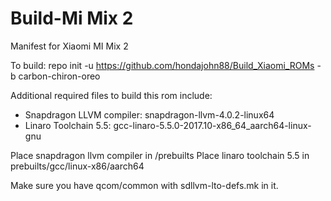 # Build-Mi Mix 2
Manifest for Xiaomi MI Mix 2

To build: repo init -u https://github.com/hondajohn88/Build_Xiaomi_ROMs -b carbon-chiron-oreo

Additional required files to build this rom include:
 - Snapdragon LLVM compiler: snapdragon-llvm-4.0.2-linux64
 - Linaro Toolchain 5.5: gcc-linaro-5.5.0-2017.10-x86_64_aarch64-linux-gnu
 
 Place snapdragon llvm compiler in /prebuilts
 Place linaro toolchain 5.5 in prebuilts/gcc/linux-x86/aarch64
 
 Make sure you have qcom/common with sdllvm-lto-defs.mk in it.
